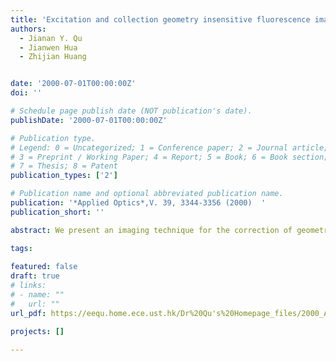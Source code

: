 ```yaml
---
title: 'Excitation and collection geometry insensitive fluorescence imaging of tissue-simulating turbid media'
authors:
  - Jianan Y. Qu
  - Jianwen Hua
  - Zhijian Huang


date: '2000-07-01T00:00:00Z'
doi: ''

# Schedule page publish date (NOT publication's date).
publishDate: '2000-07-01T00:00:00Z'

# Publication type.
# Legend: 0 = Uncategorized; 1 = Conference paper; 2 = Journal article;
# 3 = Preprint / Working Paper; 4 = Report; 5 = Book; 6 = Book section;
# 7 = Thesis; 8 = Patent
publication_types: ['2']

# Publication name and optional abbreviated publication name.
publication: '*Applied Optics*,V. 39, 3344-3356 (2000)  '
publication_short: ''

abstract: We present an imaging technique for the correction of geometrical effects in fluorescence measurement of optically thick, turbid media such as human tissue. Specifically, we use the cross-polarization method to reject specular reflection and enhance the diffusive backscattering of polarized fluorescence excitation light from the turbid media. We correct the nonuniformity of the image field caused by the excitationand-collection geometry of a fluorescence imaging system by normalizing the fluorescence image to the cross-polarized reflection image. The ratio image provides a map of relative fluorescence yield, defined as the ratio of emerging fluorescence power to incident excitation, over the surface of an imaged homogeneous turbid medium when fluorescence excitation-and-collection geometries vary in a wide range. We investigate the mechanism of ratio imaging by using Monte Carlo modeling. Our findings show that this technique could have a potential use in the detection of early cancer, which usually starts from a superficial layer of tissue, based on the contrast in the tissue fluorescence of an early lesion and of the surrounding normal tissue# Summary. An optional shortened abstract.

tags:
  
featured: false
draft: true
# links:
# - name: ""
#   url: ""
url_pdf: https://eequ.home.ece.ust.hk/Dr%20Qu's%20Homepage_files/2000_AO.pdf

projects: []

---
```





